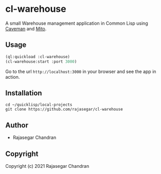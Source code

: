# cl-warehouse
A small Warehouse management application in Common Lisp using [Caveman](https://github.com/fukamachi/caveman) and [Mito](https://github.com/fukamachi/mito).


## Usage
```lisp
(ql:quickload :cl-warehouse)
(cl-warehouse:start :port 3000)
```
Go to the url `http://localhost:3000` in your browser and see the app in action.

## Installation
```
cd ~/quicklisp/local-projects
git clone https://github.com/rajasegar/cl-warehouse
```

## Author

* Rajasegar Chandran

## Copyright

Copyright (c) 2021 Rajasegar Chandran

